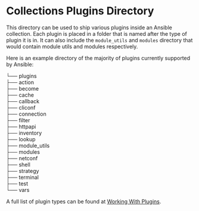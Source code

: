 # Collections Plugins Directory

This directory can be used to ship various plugins inside an Ansible collection. Each plugin is placed in a folder that
is named after the type of plugin it is in. It can also include the `module_utils` and `modules` directory that
would contain module utils and modules respectively.

Here is an example directory of the majority of plugins currently supported by Ansible:

└── plugins  
    ├── action  
    ├── become  
    ├── cache  
    ├── callback  
    ├── cliconf  
    ├── connection  
    ├── filter  
    ├── httpapi  
    ├── inventory  
    ├── lookup  
    ├── module_utils  
    ├── modules  
    ├── netconf  
    ├── shell  
    ├── strategy  
    ├── terminal  
    ├── test  
    └── vars  

A full list of plugin types can be found at [Working With Plugins](https://docs.ansible.com/ansible-core/2.14/plugins/plugins.html).
